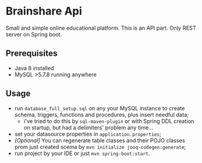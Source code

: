 # Brainshare Api

Small and simple online educational platform. This is an API part. Only REST server on Spring boot.

## Prerequisites

- Java 8 installed
- MySQL >5.7.8 running anywhere

## Usage

- run `database_full_setup.sql` on any your MySQL instance to create schema, triggers, functions and procedures, plus insert needful data;
    - i've tried to do this by `sql-maven-plugin` or with Spring DDL creation on startup, but had a delimiters' problem any time...
- set your datasource properties in `application.properties`;
- *[Optional]* You can regenerate table classes and their POJO classes prom just created scema by `mvn initialize jooq-codegen:generate`;
- run project by your IDE or just `mvn spring-boot:start`.
